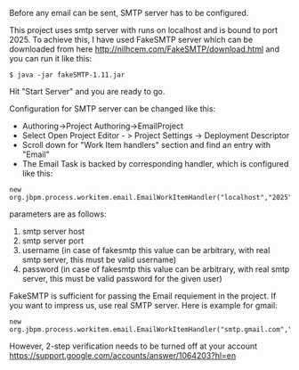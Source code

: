 Before any email can be sent, SMTP server has to be configured.

This project uses smtp server with runs on localhost and is bound to port 2025.
To achieve this, I have used FakeSMTP server which can be downloaded from here
http://nilhcem.com/FakeSMTP/download.html
and you can run it like this:

```
$ java -jar fakeSMTP-1.11.jar
```

Hit "Start Server" and you are ready to go.

Configuration for SMTP server can be changed like this:

* Authoring->Project Authoring->EmailProject
* Select Open Project Editor - > Project Settings -> Deployment Descriptor
* Scroll down for "Work Item handlers" section and find an entry with "Email"
* The Email Task is backed by corresponding handler, which is configured like this:
```
new org.jbpm.process.workitem.email.EmailWorkItemHandler("localhost","2025","arbitraryUser","arbitraryPassword")
```
parameters are as follows:
1. smtp server host
2. smtp server port
3. username (in case of fakesmtp this value can be arbitrary, with real smtp server, this must be valid username)
4. password (in case of fakesmtp this value can be arbitrary, with real smtp server, this must be valid password for the given user) 

FakeSMTP is sufficient for passing the Email requiement in the project.
If you want to impress us, use real SMTP server. Here is example for gmail:
```
new org.jbpm.process.workitem.email.EmailWorkItemHandler("smtp.gmail.com","587","your@gmail.com","password",true)
```

However, 2-step verification needs to be turned off at your account
https://support.google.com/accounts/answer/1064203?hl=en